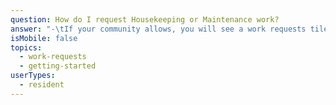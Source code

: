 ```yaml
---
question: How do I request Housekeeping or Maintenance work?
answer: "-\tIf your community allows, you will see a work requests tile, select this tile.\n-\tClick the “+ New Request” button on the top right and fill out the form describing the work you would like to be done and select “Submit Request”.\n-\tYou can view the status in the list of requests in the work requests tile.\n"
isMobile: false
topics:
  - work-requests
  - getting-started
userTypes:
  - resident
---
```

